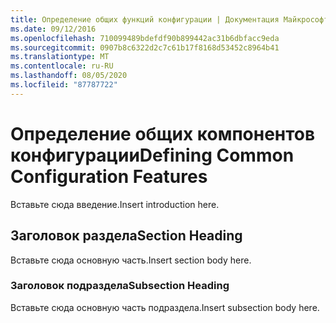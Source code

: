 ```yaml
---
title: Определение общих функций конфигурации | Документация Майкрософт
ms.date: 09/12/2016
ms.openlocfilehash: 710099489bdefdf90b899442ac31b6dbfacc9eda
ms.sourcegitcommit: 0907b8c6322d2c7c61b17f8168d53452c8964b41
ms.translationtype: MT
ms.contentlocale: ru-RU
ms.lasthandoff: 08/05/2020
ms.locfileid: "87787722"
---
```

# <a name="defining-common-configuration-features"></a><span data-ttu-id="f4bf3-102">Определение общих компонентов конфигурации</span><span class="sxs-lookup"><span data-stu-id="f4bf3-102">Defining Common Configuration Features</span></span>

<span data-ttu-id="f4bf3-103">Вставьте сюда введение.</span><span class="sxs-lookup"><span data-stu-id="f4bf3-103">Insert introduction here.</span></span>

## <a name="section-heading"></a><span data-ttu-id="f4bf3-104">Заголовок раздела</span><span class="sxs-lookup"><span data-stu-id="f4bf3-104">Section Heading</span></span>

<span data-ttu-id="f4bf3-105">Вставьте сюда основную часть.</span><span class="sxs-lookup"><span data-stu-id="f4bf3-105">Insert section body here.</span></span>

### <a name="subsection-heading"></a><span data-ttu-id="f4bf3-106">Заголовок подраздела</span><span class="sxs-lookup"><span data-stu-id="f4bf3-106">Subsection Heading</span></span>

<span data-ttu-id="f4bf3-107">Вставьте сюда основную часть подраздела.</span><span class="sxs-lookup"><span data-stu-id="f4bf3-107">Insert subsection body here.</span></span>
